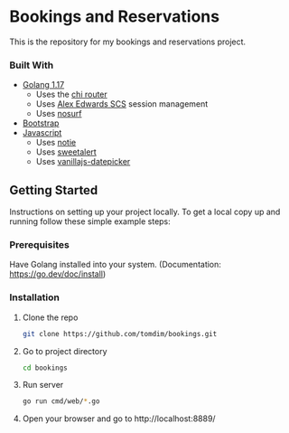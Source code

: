 # Bookings and Reservations

This is the repository for my bookings and reservations project.

### Built With

* [Golang 1.17](https://go.dev/)
  * Uses the [chi router](https://github.com/go-chi/chi/v5)
  * Uses [Alex Edwards SCS](https://github.com/alexedwards/scs/v2) session management
  * Uses [nosurf](https://github.com/justinas/nosurf)
* [Bootstrap](https://getbootstrap.com)
* [Javascript](https://www.javascript.com/)
  * Uses [notie](https://jaredreich.com/notie/)
  * Uses [sweetalert](https://sweetalert2.github.io/)
  * Uses [vanillajs-datepicker](https://mymth.github.io/vanillajs-datepicker)


## Getting Started

Instructions on setting up your project locally.
To get a local copy up and running follow these simple example steps:

### Prerequisites

Have Golang installed into your system. (Documentation: https://go.dev/doc/install)

### Installation

1. Clone the repo
   ```sh
   git clone https://github.com/tomdim/bookings.git
   ```
2. Go to project directory
   ```sh
   cd bookings
   ```
3. Run server
   ```sh
   go run cmd/web/*.go
   ```
4. Open your browser and go to http://localhost:8889/
